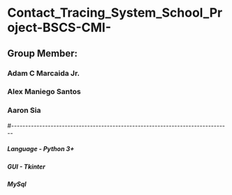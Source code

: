 # Contact_Tracing_System_School_Project-BSCS-CMI-

## Group Member:
### Adam C Marcaida Jr.
### Alex Maniego Santos
### Aaron Sia
#------------------------------------------------------------------------------
##### Language - Python 3+ 
##### GUI - Tkinter
##### MySql
